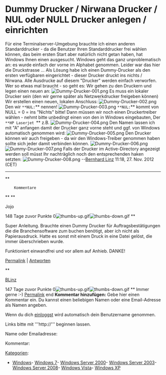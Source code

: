 # **Dummy Drucker / Nirwana Drucker / NUL oder NULL Drucker anlegen / einrichten**

Für eine Terminalserver-Umgebung brauchte ich einen anderen Standarddrucker - da die Benutzer Ihren Standarddrucker frei wählen können, das beim ersten Start aber natürlich nicht getan haben, hat Windows Ihnen einen ausgesucht.
Windows geht das ganz unproblematisch an: es wurde einfach der vorne im Alphabet genommen.
Leider war das hier die Druckstrasse ...
Als Lösung habe ich einen Dummy-Drucker als den ersten verfügbaren eingerichtet - dieser Drucker druckt ins nichts / Nirwana. Alle Ausdrucke auf diesem "Drucker" werden einfach verworfen.
Wer so etwas mal braucht - so geht es:
Wir gehen zu den Druckern und legen einen neuen an:
![Dummy-Drucker-001.png](Dummy-Drucker-001.png)
Es muss ein lokaler Drucker sein (den wir gerne später als Netzwerkdrucker freigeben können)
Wir erstellen einen neuen, lokalen Anschluss:
![Dummy-Drucker-002.png](Dummy-Drucker-002.png)
Den wir `**NUL:`** nennen!
![Dummy-Drucker-003.png](Dummy-Drucker-003.png)
`**NUL:`** kommt von NULL = 0 = ins "Nichts" bitte!
Dann müssen wir noch einen Druckertreiber wählen - nehmt bitte unbedingt einen von den in Windows eingebauten, Der `**HP Laserjet `** z.B.
![Dummy-Drucker-004.png](Dummy-Drucker-004.png)
Den Namen lassen ich mit "A" anfangen damit der Drucker ganz vorne steht und ggf. von Windows automatisch genommen wird:
![Dummy-Drucker-005.png](Dummy-Drucker-005.png)
Den Drucker können wir auch freigeben - da wir den Windows-Treiber genommen haben sollte sich jeder damit verbinden können.
![Dummy-Drucker-006.png](Dummy-Drucker-006.png)
![Dummy-Drucker-007.png](Dummy-Drucker-007.png)
Falls der Drucker im Active-Directory angezeigt werden soll müsst Ihr nachträglich noch den entsprechenden haken setzten:
![Dummy-Drucker-008.png](Dummy-Drucker-008.png)
--[Bernhard Linz](http://znil.net/index.php?title=Benutzer:BLinz) 11:18, 27. Nov. 2012 (CET)

---

**

		Kommentare

**
**

Jojo 

148 Tage  zuvor
Punkte 0![thumbs-up.gif](thumbs-up.gif)![thumbs-down.gif](thumbs-down.gif)
**

Super Anleitung. Brauchte einen Dummy Drucker für Auftragsbestätigungen die die Branchensoftware zum buchen benötigt, aber ich nicht als Papierausdruck. Hatte es sonst mit einem Druck in eine Datei gelöst, die immer überschrieben wurde.

Funktioniert einwandfrei und vor allem auf Anhieb. DANKE!

[Permalink](http://znil.net/index.php?title=Dummy_Drucker_/_Nirwana_Drucker_/_NUL_oder_NULL_Drucker_anlegen_/_einrichten#comment-286)  | [Antworten](http://znil.net/index.php?title=Dummy_Drucker_/_Nirwana_Drucker_/_NUL_oder_NULL_Drucker_anlegen_/_einrichten#end) 

**

[BLinz](http://znil.net/index.php?title=Benutzer:BLinz) 

147 Tage  zuvor
Punkte 0![thumbs-up.gif](thumbs-up.gif)![thumbs-down.gif](thumbs-down.gif)
**
Immer gerne :-)
[Permalink](http://znil.net/index.php?title=Dummy_Drucker_/_Nirwana_Drucker_/_NUL_oder_NULL_Drucker_anlegen_/_einrichten#comment-287) 
end
**Kommentar hinzufügen:**
Gebe hier einen Kommentar ein. Du kannst einen beliebigen Namen oder eine Email-Adresse als Namen angeben.

Wenn du dich [einloggst](http://znil.net/index.php?title=Spezial:Anmelden) wird automatisch dein Benutzername genommen.

Links bitte mit '''http://''' beginnen lassen.

Name oder Emailadresse:

Kommentar:

[Kategorien](http://znil.net/index.php?title=Spezial:Kategorien): 

- [Windows](http://znil.net/index.php?title=Kategorie:Windows&action=edit&redlink=1)- [Windows 7](http://znil.net/index.php?title=Kategorie:Windows_7&action=edit&redlink=1)- [Windows Server 2000](http://znil.net/index.php?title=Kategorie:Windows_Server_2000&action=edit&redlink=1)- [Windows Server 2003](http://znil.net/index.php?title=Kategorie:Windows_Server_2003&action=edit&redlink=1)- [Windows Server 2008](http://znil.net/index.php?title=Kategorie:Windows_Server_2008&action=edit&redlink=1)- [Windows Vista](http://znil.net/index.php?title=Kategorie:Windows_Vista&action=edit&redlink=1)- [Windows XP](http://znil.net/index.php?title=Kategorie:Windows_XP&action=edit&redlink=1)


